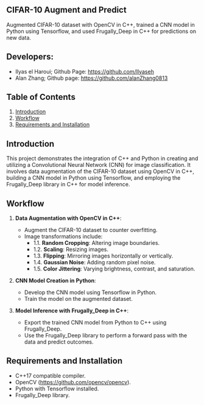 ## CIFAR-10 Augment and Predict
Augmented CIFAR-10 dataset with OpenCV in C++, trained a CNN model in Python using Tensorflow, and used Frugally_Deep in C++ for predictions on new data.

## Developers:
- Ilyas el Haroui; 
Github Page: https://github.com/Ilyaseh
- Alan Zhang; 
Github page: https://github.com/alanZhang0813

## Table of Contents
1. [Introduction](#introduction)
2. [Workflow](#workflow)
3. [Requirements and Installation](#requirements-and-installation)
   
## Introduction <a name="introduction"></a>
This project demonstrates the integration of C++ and Python in creating and utilizing a Convolutional Neural Network (CNN) for image classification. 
It involves data augmentation of the CIFAR-10 dataset using OpenCV in C++, building a CNN model in Python using Tensorflow, and employing the Frugally_Deep library in C++ for model inference.

## Workflow <a name="workflow"></a>
1. **Data Augmentation with OpenCV in C++**: 
   - Augment the CIFAR-10 dataset to counter overfitting.
   - Image transformations include:
     - 1.1. **Random Cropping**: Altering image boundaries.
     - 1.2. **Scaling**: Resizing images.
     - 1.3. **Flipping**: Mirroring images horizontally or vertically.
     - 1.4. **Gaussian Noise**: Adding random pixel noise.
     - 1.5. **Color Jittering**: Varying brightness, contrast, and saturation.

2. **CNN Model Creation in Python**:
   - Develop the CNN model using Tensorflow in Python.
   - Train the model on the augmented dataset.

3. **Model Inference with Frugally_Deep in C++**:
   - Export the trained CNN model from Python to C++ using Frugally_Deep.
   - Use the Frugally_Deep library to perform a forward pass with the data and predict outcomes.

## Requirements and Installation <a name="requirements-and-installation"></a>
- C++17 compatible compiler.
- OpenCV (https://github.com/opencv/opencv).
- Python with Tensorflow installed.
- Frugally_Deep library.
